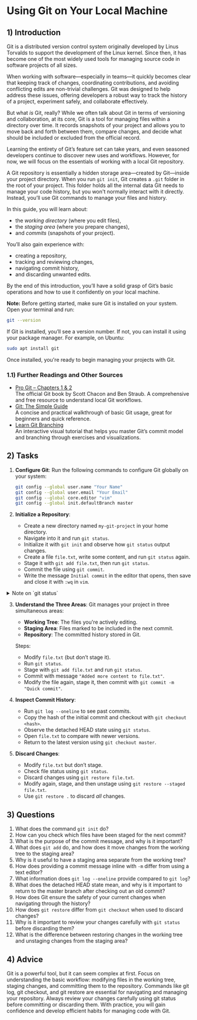 <!---
{
  "depends_on": [],
  "author": "Stephan Bökelmann",
  "first_used": "2025-03-26",
  "keywords": ["learning", "exercises", "education", "practice"]
}
--->

# Using Git on Your Local Machine

## 1) Introduction

Git is a distributed version control system originally developed by Linus Torvalds to support the development of the Linux kernel. Since then, it has become one of the most widely used tools for managing source code in software projects of all sizes.

When working with software—especially in teams—it quickly becomes clear that keeping track of changes, coordinating contributions, and avoiding conflicting edits are non-trivial challenges. Git was designed to help address these issues, offering developers a robust way to track the history of a project, experiment safely, and collaborate effectively.

But what *is* Git, really? While we often talk about Git in terms of versioning and collaboration, at its core, Git is a tool for managing files within a directory over time. It records snapshots of your project and allows you to move back and forth between them, compare changes, and decide what should be included or excluded from the official record.

Learning the entirety of Git’s feature set can take years, and even seasoned developers continue to discover new uses and workflows. However, for now, we will focus on the essentials of working with a local Git repository.

A Git repository is essentially a hidden storage area—created by Git—inside your project directory. When you run `git init`, Git creates a `.git` folder in the root of your project. This folder holds all the internal data Git needs to manage your code history, but you won't normally interact with it directly. Instead, you’ll use Git commands to manage your files and history.

In this guide, you will learn about:

- the *working directory* (where you edit files),
- the *staging area* (where you prepare changes),
- and *commits* (snapshots of your project).

You’ll also gain experience with:

- creating a repository,
- tracking and reviewing changes,
- navigating commit history,
- and discarding unwanted edits.

By the end of this introduction, you’ll have a solid grasp of Git’s basic operations and how to use it confidently on your local machine.

**Note:** Before getting started, make sure Git is installed on your system. Open your terminal and run:

```bash
git --version
```

If Git is installed, you’ll see a version number. If not, you can install it using your package manager. For example, on Ubuntu:

```bash
sudo apt install git
```

Once installed, you're ready to begin managing your projects with Git.


### 1.1) Further Readings and Other Sources
- [Pro Git – Chapters 1 & 2](https://git-scm.com/book/en/v2)  
  The official Git book by Scott Chacon and Ben Straub. A comprehensive and free resource to understand local Git workflows.
- [Git: The Simple Guide](https://rogerdudler.github.io/git-guide/)  
  A concise and practical walkthrough of basic Git usage, great for beginners and quick reference.
- [Learn Git Branching](https://learngitbranching.js.org/)  
  An interactive visual tutorial that helps you master Git’s commit model and branching through exercises and visualizations.


## 2) Tasks

1. **Configure Git**: Run the following commands to configure Git globally on your system:
   ```bash
   git config --global user.name "Your Name"
   git config --global user.email "Your Email"
   git config --global core.editor "vim"
   git config --global init.defaultBranch master
   ```

2. **Initialize a Repository**:
   - Create a new directory named `my-git-project` in your home directory.
   - Navigate into it and run `git status`.
   - Initialize it with `git init` and observe how `git status` output changes.
   - Create a file `file.txt`, write some content, and run `git status` again.
   - Stage it with `git add file.txt`, then run `git status`.
   - Commit the file using `git commit`.
   - Write the message `Initial commit` in the editor that opens, then save and close it with `:wq` in `vim`.

<details>
  <summary>Note on `git status`</summary>
  `git status` will help you track the current state of your working directory and staging area. Run it after each step and try to predict its output.
</details>

3. **Understand the Three Areas**:
   Git manages your project in three simultaneous areas:
   - **Working Tree**: The files you're actively editing.
   - **Staging Area**: Files marked to be included in the next commit.
   - **Repository**: The committed history stored in Git.

   Steps:
   - Modify `file.txt` (but don’t stage it).
   - Run `git status`.
   - Stage with `git add file.txt` and run `git status`.
   - Commit with message `"Added more content to file.txt"`.
   - Modify the file again, stage it, then commit with `git commit -m "Quick commit"`.

4. **Inspect Commit History**:
   - Run `git log --oneline` to see past commits.
   - Copy the hash of the initial commit and checkout with `git checkout <hash>`.
   - Observe the detached HEAD state using `git status`.
   - Open `file.txt` to compare with newer versions.
   - Return to the latest version using `git checkout master`.

5. **Discard Changes**:
   - Modify `file.txt` but don’t stage.
   - Check file status using `git status`.
   - Discard changes using `git restore file.txt`.
   - Modify again, stage, and then unstage using `git restore --staged file.txt`.
   - Use `git restore .` to discard *all* changes.

## 3) Questions

1. What does the command `git init` do?
2. How can you check which files have been staged for the next commit?
3. What is the purpose of the commit message, and why is it important?
4. What does `git add` do, and how does it move changes from the working tree to the staging area?
5. Why is it useful to have a staging area separate from the working tree?
6. How does providing a commit message inline with `-m` differ from using a text editor?
7. What information does `git log --oneline` provide compared to `git log`?
8. What does the detached HEAD state mean, and why is it important to return to the master branch after checking out an old commit?
9. How does Git ensure the safety of your current changes when navigating through the history?
10. How does `git restore` differ from `git checkout` when used to discard changes?
11. Why is it important to review your changes carefully with `git status` before discarding them?
12. What is the difference between restoring changes in the working tree and unstaging changes from the staging area?



## 4) Advice
Git is a powerful tool, but it can seem complex at first. Focus on understanding the basic workflow: modifying files in the working tree, staging changes, and committing them to the repository. Commands like git log, git checkout, and git restore are essential for navigating and managing your repository. Always review your changes carefully using git status before committing or discarding them. With practice, you will gain confidence and develop efficient habits for managing code with Git.

